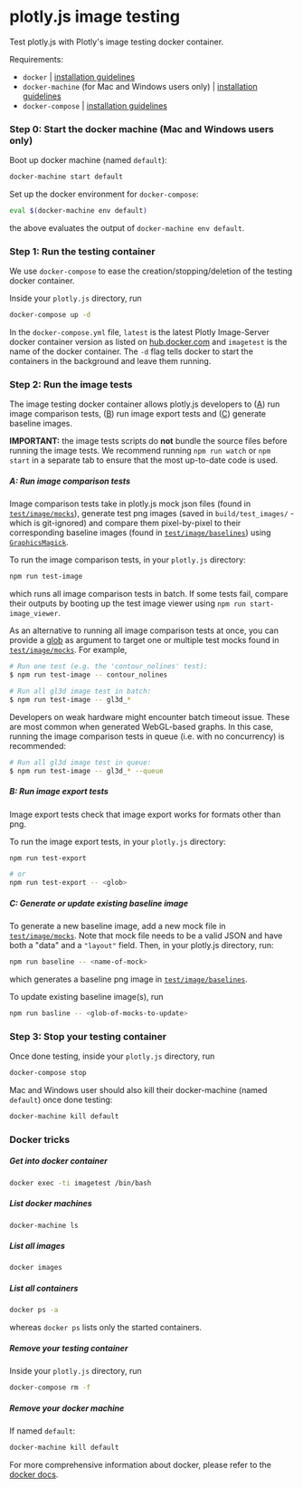 # plotly.js image testing

Test plotly.js with Plotly's image testing docker container.

Requirements:
- `docker` | [installation guidelines](http://docs.docker.com/engine/installation/)
- `docker-machine` (for Mac and Windows users only) | [installation guidelines](https://docs.docker.com/machine/install-machine/)
- `docker-compose` | [installation guidelines](https://docs.docker.com/compose/install/)

### Step 0: Start the docker machine (Mac and Windows users only)

Boot up docker machine (named `default`):

```bash
docker-machine start default
```

Set up the docker environment for `docker-compose`:

```bash
eval $(docker-machine env default)
```

the above evaluates the output of `docker-machine env default`.


### Step 1: Run the testing container

We use `docker-compose` to ease the creation/stopping/deletion of the testing docker container.

Inside your `plotly.js` directory, run

```bash
docker-compose up -d
```

In the `docker-compose.yml` file, `latest` is the latest Plotly Image-Server docker container version
as listed on [hub.docker.com](https://hub.docker.com/r/plotly/testbed/tags/) and
`imagetest` is the name of the docker container. The `-d` flag tells docker to start the containers in the background and leave them running.

### Step 2: Run the image tests

The image testing docker container allows plotly.js developers to ([A](#a-run-image-comparison-tests)) run image
comparison tests, ([B](#b-run-image-export-tests)) run image export tests and ([C](#c-generate-or-update-existing-baseline-image)) generate baseline
images.

**IMPORTANT:** the image tests scripts do **not** bundle the source files before
running the image tests. We recommend running `npm run watch` or `npm start` in
a separate tab to ensure that the most up-to-date code is used.

##### A: Run image comparison tests

Image comparison tests take in plotly.js mock json files (found in
[`test/image/mocks`][mocks]), generate test png images (saved in
`build/test_images/` - which is git-ignored) and compare them pixel-by-pixel to
their corresponding baseline images (found in
[`test/image/baselines`][baselines]) using
[`GraphicsMagick`](https://github.com/aheckmann/gm).

To run the image comparison tests, in your `plotly.js` directory:

```bash
npm run test-image
```

which runs all image comparison tests in batch. If some tests fail, compare their outputs
by booting up the test image viewer using `npm run start-image_viewer`.

As an alternative to running all image comparison tests at once, you can provide
a [glob](https://github.com/isaacs/node-glob) as argument to target one or multiple test mocks found in
[`test/image/mocks`][mocks].
For example,

```bash
# Run one test (e.g. the 'contour_nolines' test):
$ npm run test-image -- contour_nolines

# Run all gl3d image test in batch:
$ npm run test-image -- gl3d_*
```

Developers on weak hardware might encounter batch timeout issue. These are most
common when generated WebGL-based graphs. In this case, running the image
comparison tests in queue (i.e. with no concurrency) is recommended:

```bash
# Run all gl3d image test in queue:
$ npm run test-image -- gl3d_* --queue
```

##### B: Run image export tests

Image export tests check that image export works for formats other than png.

To run the image export tests, in your `plotly.js` directory:

```bash
npm run test-export

# or
npm run test-export -- <glob>
```

##### C: Generate or update existing baseline image

To generate a new baseline image, add a new mock file in
[`test/image/mocks`][mocks]. Note that mock file needs to be a valid JSON and
have both a "data" and a `"layout"` field. Then, in your plotly.js directory,
run:

```bash
npm run baseline -- <name-of-mock>
```

which generates a baseline png image in [`test/image/baselines`][baselines].

To update existing baseline image(s), run

```bash
npm run basline -- <glob-of-mocks-to-update>
```


### Step 3: Stop your testing container

Once done testing, inside your `plotly.js` directory, run

```bash
docker-compose stop
```

Mac and Windows user should also kill their docker-machine (named `default`) once done testing:

```bash
docker-machine kill default
```

### Docker tricks

##### Get into docker container

```bash
docker exec -ti imagetest /bin/bash
```

##### List docker machines

```bash
docker-machine ls
```

##### List all images

```bash
docker images
```

##### List all containers

```bash
docker ps -a
```

whereas `docker ps` lists only the started containers.

##### Remove your testing container

Inside your `plotly.js` directory, run

```bash
docker-compose rm -f
```

##### Remove your docker machine

If named `default`:

```bash
docker-machine kill default
```

For more comprehensive information about docker, please refer to the [docker docs](http://docs.docker.com/).

[mocks]: https://github.com/plotly/plotly.js/tree/master/test/image/mocks
[baselines]: https://github.com/plotly/plotly.js/tree/master/test/image/baselines
